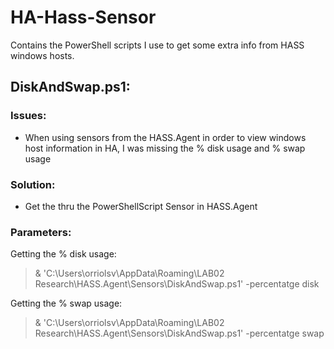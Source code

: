 # HA-Hass-Sensor
Contains the PowerShell scripts I use to get some extra info from HASS windows hosts.
## DiskAndSwap.ps1:
### Issues:
- When using sensors from the HASS.Agent in order to view windows host information in HA, I was missing the % disk usage and % swap usage

### Solution:
- Get the thru the PowerShellScript Sensor in HASS.Agent

### Parameters:
Getting the % disk usage: 
> & 'C:\Users\orriolsv\AppData\Roaming\LAB02 Research\HASS.Agent\Sensors\DiskAndSwap.ps1' -percentatge disk

Getting the % swap usage: 
> & 'C:\Users\orriolsv\AppData\Roaming\LAB02 Research\HASS.Agent\Sensors\DiskAndSwap.ps1' -percentatge swap

